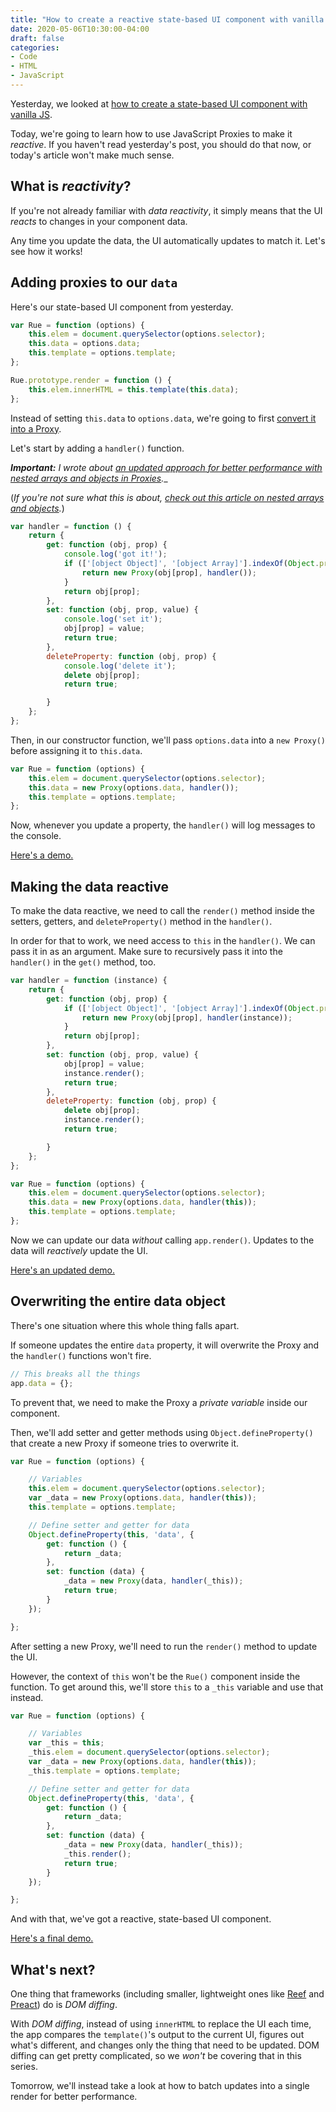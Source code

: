 ```yaml
---
title: "How to create a reactive state-based UI component with vanilla JS Proxies"
date: 2020-05-06T10:30:00-04:00
draft: false
categories:
- Code
- HTML
- JavaScript
---
```


Yesterday, we looked at [how to create a state-based UI component with vanilla JS](/how-to-create-a-state-based-ui-component-with-vanilla-js/).

Today, we're going to learn how to use JavaScript Proxies to make it *reactive*. If you haven't read yesterday's post, you should do that now, or today's article won't make much sense.

## What is *reactivity*?

If you're not already familiar with *data reactivity*, it simply means that the UI *reacts* to changes in your component data.

Any time you update the data, the UI automatically updates to match it. Let's see how it works!

## Adding proxies to our `data`

Here's our state-based UI component from yesterday.

```js
var Rue = function (options) {
	this.elem = document.querySelector(options.selector);
	this.data = options.data;
	this.template = options.template;
};

Rue.prototype.render = function () {
	this.elem.innerHTML = this.template(this.data);
};
```

Instead of setting `this.data` to `options.data`, we're going to first [convert it into a Proxy](/how-vanilla-js-proxies-work/).

Let's start by adding a `handler()` function.

_**Important:** I wrote about [an updated approach for better performance with nested arrays and objects in Proxies](/better-proxy-performance-in-vanilla-js/).__

(*If you're not sure what this is about, [check out this article on nested arrays and objects](/how-to-detect-changes-to-nested-arrays-and-objects-inside-a-proxy/).*)

```js
var handler = function () {
	return {
		get: function (obj, prop) {
			console.log('got it!');
			if (['[object Object]', '[object Array]'].indexOf(Object.prototype.toString.call(obj[prop])) > -1) {
				return new Proxy(obj[prop], handler());
			}
			return obj[prop];
		},
		set: function (obj, prop, value) {
			console.log('set it');
			obj[prop] = value;
			return true;
		},
		deleteProperty: function (obj, prop) {
			console.log('delete it');
			delete obj[prop];
			return true;

		}
	};
};
```

Then, in our constructor function, we'll pass `options.data` into a `new Proxy()` before assigning it to `this.data`.

```js
var Rue = function (options) {
	this.elem = document.querySelector(options.selector);
	this.data = new Proxy(options.data, handler());
	this.template = options.template;
};
```

Now, whenever you update a property, the `handler()` will log messages to the console.

[Here's a demo.](https://codepen.io/cferdinandi/pen/abvEgrq)

## Making the data reactive

To make the data reactive, we need to call the `render()` method inside the setters, getters, and `deleteProperty()` method in the `handler()`.

In order for that to work, we need access to `this` in the `handler()`. We can pass it in as an argument. Make sure to recursively pass it into the `handler()` in the `get()` method, too.

```js
var handler = function (instance) {
	return {
		get: function (obj, prop) {
			if (['[object Object]', '[object Array]'].indexOf(Object.prototype.toString.call(obj[prop])) > -1) {
				return new Proxy(obj[prop], handler(instance));
			}
			return obj[prop];
		},
		set: function (obj, prop, value) {
			obj[prop] = value;
			instance.render();
			return true;
		},
		deleteProperty: function (obj, prop) {
			delete obj[prop];
			instance.render();
			return true;

		}
	};
};

var Rue = function (options) {
	this.elem = document.querySelector(options.selector);
	this.data = new Proxy(options.data, handler(this));
	this.template = options.template;
};
```

Now we can update our data *without* calling `app.render()`. Updates to the data will *reactively* update the UI.

[Here's an updated demo.](https://codepen.io/cferdinandi/pen/rNOpEXG)

## Overwriting the entire data object

There's one situation where this whole thing falls apart.

If someone updates the entire `data` property, it will overwrite the Proxy and the `handler()` functions won't fire.

```js
// This breaks all the things
app.data = {};
```

To prevent that, we need to make the Proxy a *private variable* inside our component.

Then, we'll add setter and getter methods using `Object.defineProperty()` that create a new Proxy if someone tries to overwrite it.

```js
var Rue = function (options) {

	// Variables
	this.elem = document.querySelector(options.selector);
	var _data = new Proxy(options.data, handler(this));
	this.template = options.template;

	// Define setter and getter for data
	Object.defineProperty(this, 'data', {
		get: function () {
			return _data;
		},
		set: function (data) {
			_data = new Proxy(data, handler(_this));
			return true;
		}
	});

};
```

After setting a new Proxy, we'll need to run the `render()` method to update the UI.

However, the context of `this` won't be the `Rue()` component inside the function. To get around this, we'll store `this` to a `_this` variable and use that instead.

```js
var Rue = function (options) {

	// Variables
	var _this = this;
	_this.elem = document.querySelector(options.selector);
	var _data = new Proxy(options.data, handler(this));
	_this.template = options.template;

	// Define setter and getter for data
	Object.defineProperty(this, 'data', {
		get: function () {
			return _data;
		},
		set: function (data) {
			_data = new Proxy(data, handler(_this));
			_this.render();
			return true;
		}
	});

};
```

And with that, we've got a reactive, state-based UI component.

[Here's a final demo.](https://codepen.io/cferdinandi/pen/ExVoqjE)

## What's next?

One thing that frameworks (including smaller, lightweight ones like [Reef](https://reefjs.com) and [Preact](https://preactjs.com/)) do is *DOM diffing*.

With *DOM diffing*, instead of using `innerHTML` to replace the UI each time, the app compares the `template()`'s output to the current UI, figures out what's different, and changes only the thing that need to be updated. DOM diffing can get pretty complicated, so we *won't* be covering that in this series.

Tomorrow, we'll instead take a look at how to batch updates into a single render for better performance.